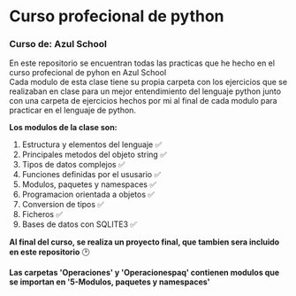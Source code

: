 # Curso profecional de python  
  
### Curso de: Azul School  
  
En este repositorio se encuentran todas las practicas que he hecho en el curso profecional de pyhon en Azul School  
Cada modulo de esta clase tiene su propia carpeta con los ejercicios que se realizaban en clase para un mejor entendimiento del lenguaje python junto con una carpeta de ejercicios hechos por mi al final de cada modulo para practicar en el lenguaje de python.  
  
**Los modulos de la clase son:**
  1. Estructura y elementos del lenguaje        :white_check_mark:
  2. Principales metodos del objeto string      :white_check_mark:
  3. Tipos de datos complejos                   :white_check_mark:
  4. Funciones definidas por el ususario        :white_check_mark:
  5. Modulos, paquetes y namespaces             :white_check_mark:
  6. Programacion orientada a objetos           :white_check_mark:
  7. Conversion de tipos                        :white_check_mark:
  8. Ficheros                                   :white_check_mark:
  9. Bases de datos con SQLITE3                 :white_check_mark:

**Al final del curso, se realiza un proyecto final, que tambien sera incluido en este repositorio** :clock2:

**Las carpetas 'Operaciones' y 'Operacionespaq' contienen modulos que se importan en '5-Modulos, paquetes y namespaces'**
